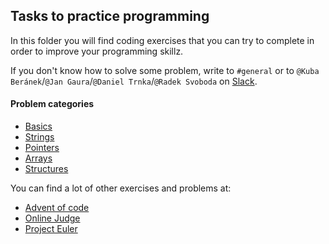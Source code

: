 ## Tasks to practice programming
In this folder you will find coding exercises that you can try to complete in order to improve your programming skillz.

If you don't know how to solve some problem, write to `#general` or to `@Kuba Beránek`/`@Jan Gaura`/`@Daniel Trnka`/`@Radek Svoboda`
on [Slack](https://upr-vsb.slack.com).

#### Problem categories
- [Basics](basics.md)
- [Strings](strings.md)
- [Pointers](pointers.md)
- [Arrays](arrays.md)
- [Structures](structs.md)

You can find a lot of other exercises and problems at:
- [Advent of code](https://adventofcode.com/2018/events)
- [Online Judge](https://onlinejudge.org/index.php?option=com_onlinejudge&Itemid=8&category=3)
- [Project Euler](https://projecteuler.net/archives)
